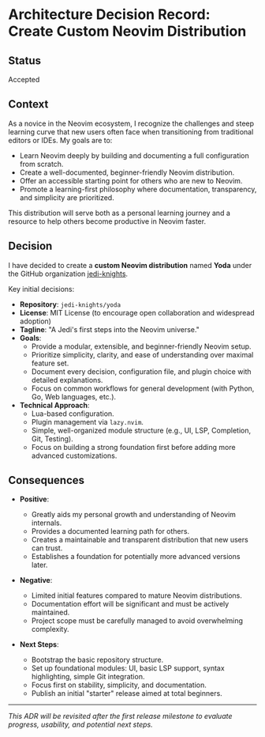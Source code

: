 # Architecture Decision Record: Create Custom Neovim Distribution

## Status
Accepted

## Context

As a novice in the Neovim ecosystem, I recognize the challenges and steep learning curve that new users often face when transitioning from traditional editors or IDEs. My goals are to:

- Learn Neovim deeply by building and documenting a full configuration from scratch.
- Create a well-documented, beginner-friendly Neovim distribution.
- Offer an accessible starting point for others who are new to Neovim.
- Promote a learning-first philosophy where documentation, transparency, and simplicity are prioritized.

This distribution will serve both as a personal learning journey and a resource to help others become productive in Neovim faster.

## Decision

I have decided to create a **custom Neovim distribution** named **Yoda** under the GitHub organization [jedi-knights](https://github.com/jedi-knights).

Key initial decisions:

- **Repository**: `jedi-knights/yoda`
- **License**: MIT License (to encourage open collaboration and widespread adoption)
- **Tagline**: "A Jedi's first steps into the Neovim universe."
- **Goals**:
  - Provide a modular, extensible, and beginner-friendly Neovim setup.
  - Prioritize simplicity, clarity, and ease of understanding over maximal feature set.
  - Document every decision, configuration file, and plugin choice with detailed explanations.
  - Focus on common workflows for general development (with Python, Go, Web languages, etc.).
- **Technical Approach**:
  - Lua-based configuration.
  - Plugin management via `lazy.nvim`.
  - Simple, well-organized module structure (e.g., UI, LSP, Completion, Git, Testing).
  - Focus on building a strong foundation first before adding more advanced customizations.

## Consequences

- **Positive**:
  - Greatly aids my personal growth and understanding of Neovim internals.
  - Provides a documented learning path for others.
  - Creates a maintainable and transparent distribution that new users can trust.
  - Establishes a foundation for potentially more advanced versions later.

- **Negative**:
  - Limited initial features compared to mature Neovim distributions.
  - Documentation effort will be significant and must be actively maintained.
  - Project scope must be carefully managed to avoid overwhelming complexity.

- **Next Steps**:
  - Bootstrap the basic repository structure.
  - Set up foundational modules: UI, basic LSP support, syntax highlighting, simple Git integration.
  - Focus first on stability, simplicity, and documentation.
  - Publish an initial "starter" release aimed at total beginners.

---

_This ADR will be revisited after the first release milestone to evaluate progress, usability, and potential next steps._


